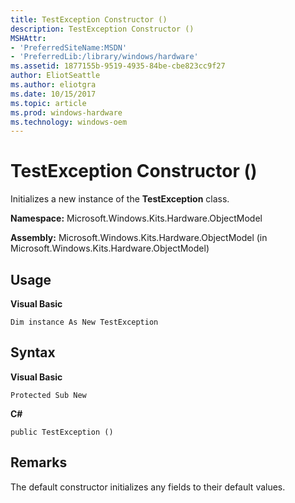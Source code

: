 ```yaml
---
title: TestException Constructor ()
description: TestException Constructor ()
MSHAttr:
- 'PreferredSiteName:MSDN'
- 'PreferredLib:/library/windows/hardware'
ms.assetid: 1877155b-9519-4935-84be-cbe823cc9f27
author: EliotSeattle
ms.author: eliotgra
ms.date: 10/15/2017
ms.topic: article
ms.prod: windows-hardware
ms.technology: windows-oem
---
```


# TestException Constructor ()


Initializes a new instance of the **TestException** class.

**Namespace:** Microsoft.Windows.Kits.Hardware.ObjectModel

**Assembly:** Microsoft.Windows.Kits.Hardware.ObjectModel (in Microsoft.Windows.Kits.Hardware.ObjectModel)

## <span id="Usage"></span><span id="usage"></span><span id="USAGE"></span>Usage


**Visual Basic**

`Dim instance As New TestException`

## <span id="Syntax"></span><span id="syntax"></span><span id="SYNTAX"></span>Syntax


**Visual Basic**

`Protected Sub New`

**C#**

`public TestException ()`

## <span id="Remarks"></span><span id="remarks"></span><span id="REMARKS"></span>Remarks


The default constructor initializes any fields to their default values.

 

 






